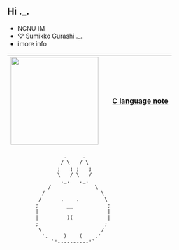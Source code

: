 ## Hi ._.
- NCNU IM
- ♡ Sumikko Gurashi ._.
- ℹ️more info

| <img src="https://github.com/user-attachments/assets/f7988bff-5def-457b-ba06-f19397bc3047" width="200"/> |  | [C language note](https://hackmd.io/yM_3MNH5RKilX_2R0q69Jw) |
| -------- | -------- |-------|
```
                  .     .  
                 / \   / \
                ;   ; ;   ;
                \   / \   /
                 ._.   ._.   
             /              \
           /                  \   
          /      .    .        \  
         ;         __           ;
         |                      |
         |         )(           |
         ;                     ; 
          \                   / 
           '.     )    (    .'
              `'----------'`
```
